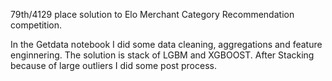 79th/4129 place solution to Elo Merchant Category Recommendation competition.

In the Getdata notebook I did some data cleaning, aggregations and feature enginnering. 
The solution is stack of LGBM and XGBOOST. After Stacking because of large outliers I did some post process.
